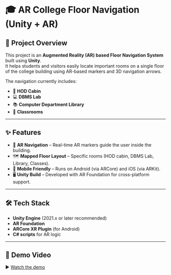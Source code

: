 # 🎓 AR College Floor Navigation (Unity + AR)

## 📌 Project Overview
This project is an **Augmented Reality (AR) based Floor Navigation System** built using **Unity**.  
It helps students and visitors easily locate important rooms on a single floor of the college building using AR-based markers and 3D navigation arrows.

The navigation currently includes:
- 🏢 **HOD Cabin**  
- 💻 **DBMS Lab**  
- 📚 **Computer Department Library**  
- 🏫 **Classrooms**  

---

## ✨ Features
- 📍 **AR Navigation** – Real-time AR markers guide the user inside the building.  
- 🗺 **Mapped Floor Layout** – Specific rooms (HOD cabin, DBMS Lab, Library, Classes).  
- 📱 **Mobile Friendly** – Runs on Android (via ARCore) and iOS (via ARKit).  
- 🖥 **Unity Build** – Developed with AR Foundation for cross-platform support.  

---

## 🛠 Tech Stack
- **Unity Engine** (2021.x or later recommended)  
- **AR Foundation**  
- **ARCore XR Plugin** (for Android)   
- **C# scripts** for AR logic  

---
## 🎥 Demo Video

▶️ [Watch the demo](pbl.mp4)
